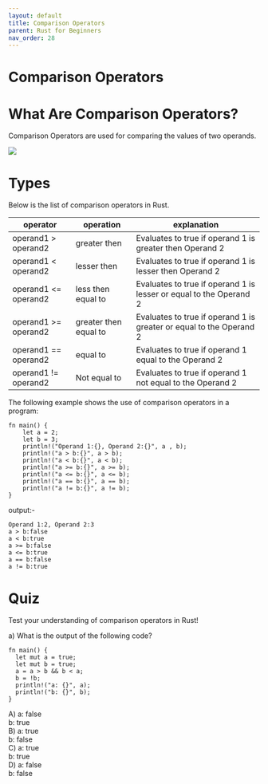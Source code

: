```yaml
---
layout: default
title: Comparison Operators
parent: Rust for Beginners
nav_order: 28
---
```


# Comparison Operators


# What Are Comparison Operators?

Comparison Operators are used for comparing the values of two operands.

![](https://raw.githubusercontent.com/sangam14/RustLabs/master/img/camp_ops.png)

# Types 

Below is the list of comparison operators in Rust.

| operator  	| operation  	| explanation 	|
|-	|-	|-	|
| operand1 > operand2 	| greater then 	| Evaluates to true if operand 1 is greater then Operand 2   	|
| operand1 < operand2  	| lesser then 	| Evaluates to true if operand 1 is lesser then Operand 2 	|
| operand1 <= operand2   	| less then equal to 	| Evaluates to true if operand 1 is lesser or equal to the Operand 2 	|
| operand1 >= operand2 	| greater then equal to 	| Evaluates to true if operand 1 is greater or equal to the Operand 2 	|
| operand1 == operand2 	| equal to 	| Evaluates to true if operand 1 equal to the Operand 2 	|
| operand1 != operand2 	| Not equal to  	| Evaluates to true if operand 1 not equal to the Operand 2 	|

The following example shows the use of comparison operators in a program:

```
fn main() {
    let a = 2;
    let b = 3;
    println!("Operand 1:{}, Operand 2:{}", a , b);
    println!("a > b:{}", a > b);
    println!("a < b:{}", a < b);
    println!("a >= b:{}", a >= b);
    println!("a <= b:{}", a <= b);
    println!("a == b:{}", a == b);
    println!("a != b:{}", a != b);
}

```
output:- 

```
Operand 1:2, Operand 2:3
a > b:false
a < b:true
a >= b:false
a <= b:true
a == b:false
a != b:true

```

# Quiz 

Test your understanding of comparison operators in Rust!

a) What is the output of the following code?

```
fn main() {
  let mut a = true;
  let mut b = true;
  a = a > b && b < a;
  b = !b;
  println!("a: {}", a);
  println!("b: {}", b); 
}

```
A) a: false <br> 
   b: true <br> 
B) a: true <br> 
   b: false <br> 
C) a: true <br> 
   b: true <br> 
D) a: false <br> 
   b: false <br> 


